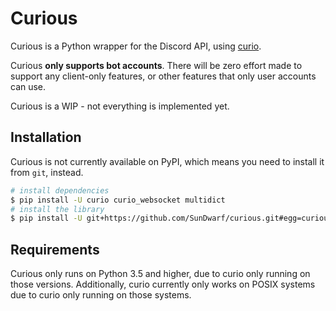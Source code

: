 # Curious

Curious is a Python wrapper for the Discord API, using 
[curio](https://github.com/dabeaz/curio).

Curious **only supports bot accounts**. There will be zero effort made 
to support any client-only features, or other features that only user 
accounts can use.

Curious is a WIP - not everything is implemented yet.

## Installation

Curious is not currently available on PyPI, which means you need to 
install it from `git`, instead.

```bash
# install dependencies
$ pip install -U curio curio_websocket multidict
# install the library
$ pip install -U git+https://github.com/SunDwarf/curious.git#egg=curious
```

## Requirements

Curious only runs on Python 3.5 and higher, due to curio only running on
those versions. Additionally, curio currently only works on POSIX
systems due to curio only running on those systems.
